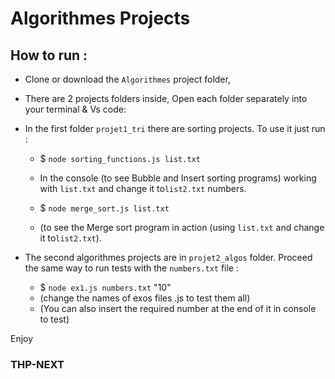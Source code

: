 # Algorithmes Projects  

## How to run :

- Clone or download the `Algorithmes` project folder,

- There are 2 projects folders inside, Open each folder separately into your terminal & Vs code:

- In the first folder `projet1_tri` there are sorting projects. To use it just run :

  - $ `node sorting_functions.js list.txt`  
   - In the console (to see Bubble and Insert sorting programs) working with `list.txt` and change it to`list2.txt` numbers.

  - $ `node merge_sort.js list.txt` 
   - (to see the Merge sort program in action (using `list.txt` and  change it to`list2.txt`). 

- The second algorithmes projects are in `projet2_algos` folder. Proceed the same way to run tests with the `numbers.txt` file :

  - $ `node ex1.js numbers.txt` "10"
   - (change the names of exos files .js to test them all)
   - (You can also insert the required number at the end of it in console to test)

 Enjoy

### THP-NEXT
